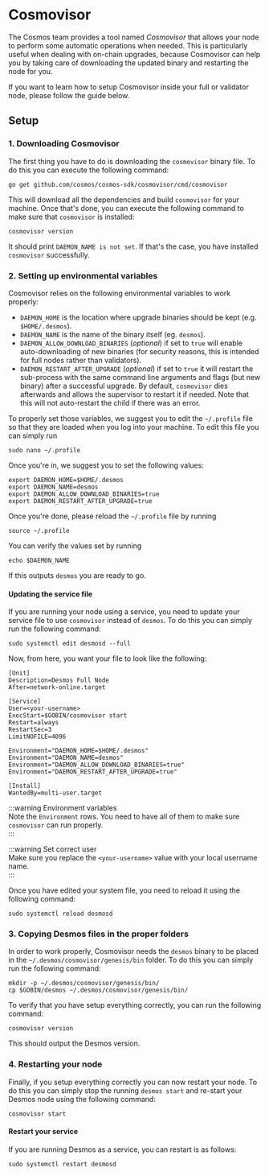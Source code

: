 # Cosmovisor 
The Cosmos team provides a tool named _Cosmovisor_ that allows your node to perform some automatic operations when needed. This is particularly useful when dealing with on-chain upgrades, because Cosmovisor can help you by taking care of downloading the updated binary and restarting the node for you.  

If you want to learn how to setup Cosmovisor inside your full or validator node, please follow the guide below. 

## Setup
### 1. Downloading Cosmovisor
The first thing you have to do is downloading the `cosmovisor` binary file. To do this you can execute the following command: 

```shell
go get github.com/cosmos/cosmos-sdk/cosmovisor/cmd/cosmovisor
```

This will download all the dependencies and build `cosmovisor` for your machine. Once that's done, you can execute the following command to make sure that `cosmovisor` is installed: 

```shell
cosmovisor version
```

It should print `DAEMON_NAME is not set`. If that's the case, you have installed `cosmovisor` successfully.

### 2. Setting up environmental variables
Cosmovisor relies on the following environmental variables to work properly:

* `DAEMON_HOME` is the location where upgrade binaries should be kept (e.g. `$HOME/.desmos`).
* `DAEMON_NAME` is the name of the binary itself (eg. `desmos`).
* `DAEMON_ALLOW_DOWNLOAD_BINARIES` (*optional*) if set to `true` will enable auto-downloading of new binaries
  (for security reasons, this is intended for full nodes rather than validators).
* `DAEMON_RESTART_AFTER_UPGRADE` (*optional*) if set to `true` it will restart the sub-process with the same
  command line arguments and flags (but new binary) after a successful upgrade. By default, `cosmovisor` dies
  afterwards and allows the supervisor to restart it if needed. Note that this will not auto-restart the child
  if there was an error.
  
To properly set those variables, we suggest you to edit the `~/.profile` file so that they are loaded when you log into your machine. To edit this file you can simply run 

```shell
sudo nano ~/.profile
```

Once you're in, we suggest you to set the following values: 

```
export DAEMON_HOME=$HOME/.desmos
export DAEMON_NAME=desmos
export DAEMON_ALLOW_DOWNLOAD_BINARIES=true
export DAEMON_RESTART_AFTER_UPGRADE=true
```

Once you're done, please reload the `~/.profile` file by running 

```shell
source ~/.profile
```

You can verify the values set by running 

```
echo $DAEMON_NAME
```

If this outputs `desmos` you are ready to go. 

#### Updating the service file
If you are running your node using a service, you need to update your service file to use `cosmovisor` instead of `desmos`. To do this you can simply run the following command: 

```shel
sudo systemctl edit desmosd --full
```

Now, from here, you want your file to look like the following: 

```
[Unit]
Description=Desmos Full Node
After=network-online.target

[Service]
User=<your-username>
ExecStart=$GOBIN/cosmovisor start
Restart=always
RestartSec=3
LimitNOFILE=4096

Environment="DAEMON_HOME=$HOME/.desmos"
Environment="DAEMON_NAME=desmos"
Environment="DAEMON_ALLOW_DOWNLOAD_BINARIES=true"
Environment="DAEMON_RESTART_AFTER_UPGRADE=true"

[Install]
WantedBy=multi-user.target
```

:::warning Environment variables  
Note the `Environment` rows. You need to have all of them to make sure `cosmovisor` can run properly.  
:::

:::warning Set correct user  
Make sure you replace the `<your-username>` value with your local username name.  
:::

Once you have edited your system file, you need to reload it using the following command: 

```shell
sudo systemctl reload desmosd
```

### 3. Copying Desmos files in the proper folders
In order to work properly, Cosmovisor needs the `desmos` binary to be placed in the `~/.desmos/cosmovisor/genesis/bin` folder. To do this you can simply run the following command: 

```shell
mkdir -p ~/.desmos/cosmovisor/genesis/bin/
cp $GOBIN/desmos ~/.desmos/cosmovisor/genesis/bin/
```

To verify that you have setup everything correctly, you can run the following command: 

```shell
cosmovisor version
```

This should output the Desmos version.

### 4. Restarting your node
Finally, if you setup everything correctly you can now restart your node. To do this you can simply stop the running `desmos start` and re-start your Desmos node using the following command: 

```
cosmovisor start
```

#### Restart your service
If you are running Desmos as a service, you can restart is as follows: 

```shell
sudo systemctl restart desmosd
```

